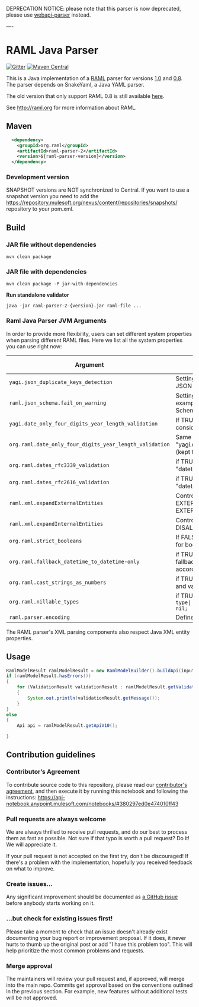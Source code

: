 DEPRECATION NOTICE: please note that this parser is now deprecated, please use [webapi-parser](https://github.com/raml-org/webapi-parser) instead.

—-

# RAML Java Parser
[![Gitter](https://badges.gitter.im/JoinChat.svg)](https://gitter.im/raml-org/raml-java-parser?utm_source=badge&utm_medium=badge&utm_campaign=pr-badge&utm_content=badge)
[![Maven Central](https://maven-badges.herokuapp.com/maven-central/org.raml/raml-parser-2/badge.svg)](https://maven-badges.herokuapp.com/maven-central/org.raml/raml-parser-2)

This is a Java implementation of a [RAML](http://raml.org) parser for versions [1.0](http://raml.org/raml-10-spec) and [0.8](http://raml.org/raml-08-spec).
The parser depends on SnakeYaml, a Java YAML parser.

The old version that only support RAML 0.8 is still available [here](https://github.com/raml-org/raml-java-parser/tree/0.8.x).

See http://raml.org for more information about RAML.


## Maven

```xml
  <dependency>
    <groupId>org.raml</groupId>
    <artifactId>raml-parser-2</artifactId>
    <version>${raml-parser-version}</version>
  </dependency>
```

### Development version

SNAPSHOT versions are NOT synchronized to Central. If you want to use a snapshot version you need to add the https://repository.mulesoft.org/nexus/content/repositories/snapshots/ repository to your pom.xml.

## Build

### JAR file without dependencies

```mvn clean package```

### JAR file with dependencies

```mvn clean package -P jar-with-dependencies```

**Run standalone validator**

```java -jar raml-parser-2-{version}.jar raml-file ...```

### Raml Java Parser JVM Arguments
In order to provide more flexibility, users can set different system properties when parsing different RAML files. Here we list all the system properties you can use right now:

Argument | Description | Default Value
-------- | ----------- | -------------
```yagi.json_duplicate_keys_detection``` | Setting it to true will make the parser fail if any JSON example contains duplicated keys | ```true```
```raml.json_schema.fail_on_warning``` | Setting it to true will make the parser fail if any example validated against a particular Json Schema throws a warning message | ```false```
```yagi.date_only_four_digits_year_length_validation```|	If TRUE, years of more than 4 digits are considered invalid | ```true```
```org.raml.date_only_four_digits_year_length_validation```|	Same as "yagi.date_only_four_digits_year_length_validation" (kept for backwards compatibility)| ```true```
```org.raml.dates_rfc3339_validation```|	if TRUE, enables RFC3339 validation for "datetime" type| ```true```
```org.raml.dates_rfc2616_validation```|	if TRUE, enables RFC2616 validation for "datetime" type| ```true```
```raml.xml.expandExternalEntities```|	Controls Java's EXTERNAL_GENERAL_ENTITIES_FEATURE and EXTERNAL_PARAMETER_ENTITIES_FEATURE| ```false```
```raml.xml.expandInternalEntities```|	Controls Java's DISALLOW_DOCTYPE_DECL_FEATURE| ```false```
```org.raml.strict_booleans```|	If FALSE, the strings "true" and "false" are valid for boolean type	| ```false```
```org.raml.fallback_datetime_to_datetime-only```|	if TRUE, value passed to a datetime type will fallback on the datetime-only type and validate accordingly| ```false```
```org.raml.cast_strings_as_numbers```|	if TRUE, will attempt to cast strings as numbers and validate| ```false```
```org.raml.nillable_types```|	if TRUE, makes all types equivalent to type: <code>type: type&#124; nil;</code> | ```false```
```raml.parser.encoding```|	Defines the charset being used by the parser| ```UTF-8```

The RAML parser's XML parsing components also respect Java XML entity properties.
 
## Usage

```java
RamlModelResult ramlModelResult = new RamlModelBuilder().buildApi(input);
if (ramlModelResult.hasErrors())
{
    for (ValidationResult validationResult : ramlModelResult.getValidationResults())
    {
        System.out.println(validationResult.getMessage());
    }
}
else
{
    Api api = ramlModelResult.getApiV10();

}
```

## Contribution guidelines

### Contributor’s Agreement

To contribute source code to this repository, please read our [contributor's agreement](http://www.mulesoft.org/legal/contributor-agreement.html), and then execute it by running this notebook and following the instructions: https://api-notebook.anypoint.mulesoft.com/notebooks/#380297ed0e474010ff43

### Pull requests are always welcome

We are always thrilled to receive pull requests, and do our best to process them as fast as possible. Not sure if that typo is worth a pull request? Do it! We will appreciate it.

If your pull request is not accepted on the first try, don't be discouraged! If there's a problem with the implementation, hopefully you received feedback on what to improve.

### Create issues...

Any significant improvement should be documented as [a GitHub issue](https://github.com/raml-org/raml-java-parser/issues) before anybody
starts working on it.

### ...but check for existing issues first!

Please take a moment to check that an issue doesn't already exist documenting your bug report or improvement proposal. If it does, it never hurts to thumb up the original post or add "I have this problem too". This will help prioritize the most common problems and requests.

### Merge approval

The maintainers will review your pull request and, if approved, will merge into the main repo. Commits get approval based on the conventions outlined in the previous section. For example, new features without additional tests will be not approved.
